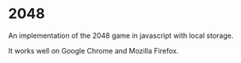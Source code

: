 # 2048
An implementation of the 2048 game in javascript with local storage.

It works well on Google Chrome and Mozilla Firefox.
